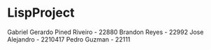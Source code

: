 # LispProject
Gabriel Gerardo Pined Riveiro - 22880
Brandon Reyes - 22992
Jose Alejandro - 2210417
Pedro Guzman - 22111
